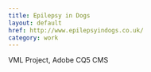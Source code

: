 ```yaml
---
title: Epilepsy in Dogs
layout: default
href: http://www.epilepsyindogs.co.uk/
category: work
---
```



VML Project, Adobe CQ5 CMS
